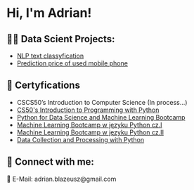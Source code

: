 <h1>Hi, I'm Adrian! <br/></h1>

<h2>👨‍💻 Data Scient Projects:</h2>

  - [NLP text classyfication](https://github.com/adrianblazeusz/Machine-learning/blob/main/MY%20PROJECTS/Mental_health_text_detection.ipynb)
  - [Prediction price of used mobile phone](https://github.com/adrianblazeusz/Machine-learning/blob/main/MY%20PROJECTS/Used_Mobile_Phone_Price_Prediction.ipynb)

<h2>📜 Certyfications</h2>

- CSCS50’s Introduction to Computer Science (In process...)
- [CS50's Introduction to Programming with Python](https://user-images.githubusercontent.com/117313800/218189354-660ca3d8-28ae-423b-828f-bc16366515cd.png)
- [Python for Data Science and Machine Learning Bootcamp](https://user-images.githubusercontent.com/117313800/218189698-969286c1-15d1-4846-b814-28e572bcfa57.jpg)
- [Machine Learning Bootcamp w języku Python cz.I](https://user-images.githubusercontent.com/117313800/218189831-cb6c3bf1-23cd-4bec-9176-bfebea051ebc.jpg)
- [Machine Learning Bootcamp w języku Python cz.II](https://user-images.githubusercontent.com/117313800/218189965-cd5dcf1d-5256-41cb-8226-f0ec28645660.jpg)
- [Data Collection and Processing with Python](https://user-images.githubusercontent.com/117313800/218190788-7fcc00ab-8d36-4e58-bc9a-19e9c86ea2e9.png)

<h2> 🤳 Connect with me:</h2>
📧 E-Mail: adrian.blazeusz@gmail.com


<!--
**adrianblazeusz/adrianblazeusz** is a ✨ _special_ ✨ repository because its `README.md` (this file) appears on your GitHub profile.
-->
